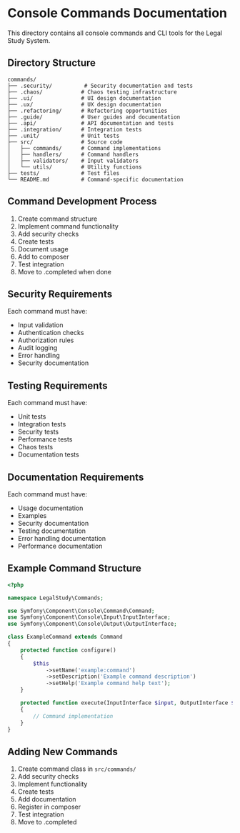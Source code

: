 # Console Commands Documentation

This directory contains all console commands and CLI tools for the Legal Study System.

## Directory Structure

```
commands/
├── .security/          # Security documentation and tests
├── .chaos/            # Chaos testing infrastructure
├── .ui/               # UI design documentation
├── .ux/               # UX design documentation
├── .refactoring/      # Refactoring opportunities
├── .guide/            # User guides and documentation
├── .api/              # API documentation and tests
├── .integration/      # Integration tests
├── .unit/             # Unit tests
├── src/               # Source code
│   ├── commands/      # Command implementations
│   ├── handlers/      # Command handlers
│   ├── validators/    # Input validators
│   └── utils/         # Utility functions
├── tests/             # Test files
└── README.md          # Command-specific documentation
```

## Command Development Process

1. Create command structure
2. Implement command functionality
3. Add security checks
4. Create tests
5. Document usage
6. Add to composer
7. Test integration
8. Move to .completed when done

## Security Requirements

Each command must have:
- Input validation
- Authentication checks
- Authorization rules
- Audit logging
- Error handling
- Security documentation

## Testing Requirements

Each command must have:
- Unit tests
- Integration tests
- Security tests
- Performance tests
- Chaos tests
- Documentation tests

## Documentation Requirements

Each command must have:
- Usage documentation
- Examples
- Security documentation
- Testing documentation
- Error handling documentation
- Performance documentation

## Example Command Structure

```php
<?php

namespace LegalStudy\Commands;

use Symfony\Component\Console\Command\Command;
use Symfony\Component\Console\Input\InputInterface;
use Symfony\Component\Console\Output\OutputInterface;

class ExampleCommand extends Command
{
    protected function configure()
    {
        $this
            ->setName('example:command')
            ->setDescription('Example command description')
            ->setHelp('Example command help text');
    }

    protected function execute(InputInterface $input, OutputInterface $output)
    {
        // Command implementation
    }
}
```

## Adding New Commands

1. Create command class in `src/commands/`
2. Add security checks
3. Implement functionality
4. Create tests
5. Add documentation
6. Register in composer
7. Test integration
8. Move to .completed 